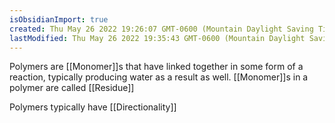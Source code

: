```yaml
---
isObsidianImport: true
created: Thu May 26 2022 19:26:07 GMT-0600 (Mountain Daylight Saving Time)
lastModified: Thu May 26 2022 19:35:43 GMT-0600 (Mountain Daylight Saving Time)
---
```

Polymers are [[Monomer]]s that have linked together in some form of a reaction, typically producing water as a result as well. [[Monomer]]s in a polymer are called [[Residue]]

Polymers typically have [[Directionality]]
